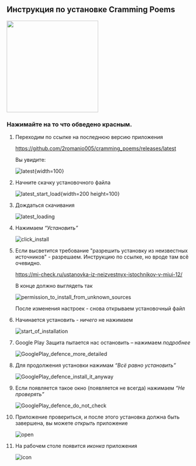 ## Инструкция по установке Cramming Poems

[<img src="photo/latest.jpg" width="250"/>](photo/latest.jpg)

### Нажимайте на то что обведено красным.

1. Переходим по ссылке на последнюю версию приложения

	https://github.com/2romanio005/cramming_poems/releases/latest
	
	Вы увидите:
	
	![latest](photo/latest.jpg){width=100}

1. Начните скачку установочного файла

	![latest_start_load](photo/latest_start_load.jpg){width=200 height=100}

1. Дождаться скачивания

	![latest_loading](photo/latest_loading.jpg)

1. Нажимаем *“Установить”*

	![click_install](photo/click_install.jpg)

1. Если высветится требование "разрешить установку из неизвестных источников" - разрешаем. Инструкцию по ссылке, но вроде там всё очевидно.

	https://mi-check.ru/ustanovka-iz-neizvestnyx-istochnikov-v-miui-12/

	В конце должно выглядеть так
		
	![permission_to_install_from_unknown_sources](photo/permission_to_install_from_unknown_sources.jpg)
	
	После изменения настроек - снова открываем установочный файл


1. Начинается установить - *ничего* не нажимаем

	![start_of_installation](photo/start_of_installation.jpg)

1. Google Play Защита пытается нас остановить – нажимаем *подробнее*

	![GooglePlay_defence_more_detailed](photo/GooglePlay_defence_more_detailed.jpg)

1. Для продолжения установки нажимам *“Всё равно установить”*

	![GooglePlay_defence_install_it_anyway](photo/GooglePlay_defence_install_it_anyway.jpg)

1. Если появляется такое окно (появляется не всегда) нажимаем *“Не проверять”*

	![GooglePlay_defence_do_not_check](photo/GooglePlay_defence_do_not_check.jpg)

1. Приложение провериться, и после этого установка должна быть завершена, вы можете *открыть* приложение

	![open](photo/open.jpg)

1. На рабочем столе появится *иконка* приложения 

	![icon](photo/icon.jpg)
	

